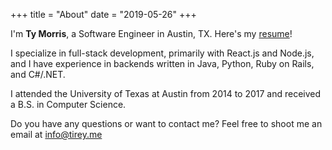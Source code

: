 +++
title = "About"
date = "2019-05-26"
+++

I'm **Ty Morris**, a Software Engineer in Austin, TX. Here's my [resume](/resume.pdf)!

I specialize in full-stack development, primarily with React.js and Node.js, and I have experience in backends written in Java, Python, Ruby on Rails, and C#/.NET.

I attended the University of Texas at Austin from 2014 to 2017 and received a B.S. in Computer Science.

Do you have any questions or want to contact me? Feel free to shoot me an email at [info@tirey.me](mailto:info@tirey.me)
